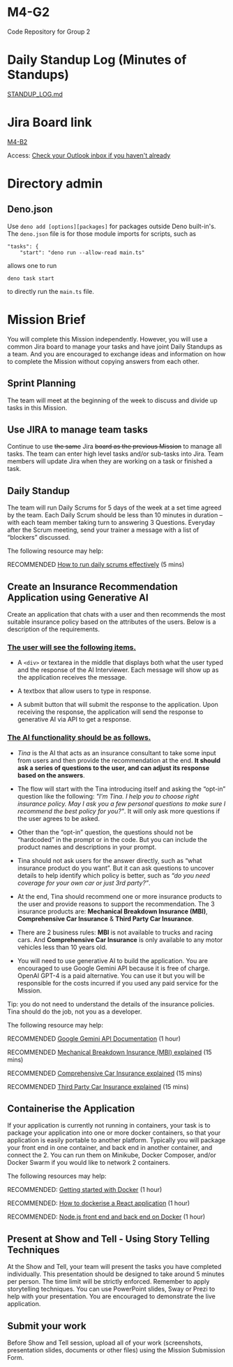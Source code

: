 # M4-G2

Code Repository for Group 2

# Daily Standup Log (Minutes of Standups)

[STANDUP_LOG.md](STANDUP_LOG.md)

# Jira Board link

[M4-B2](https://amielbenedict22.atlassian.net/jira/software/projects/M4/boards/2)

Access: [Check your Outlook inbox if you haven't already](https://outlook.office.com/mail/)

# Directory admin

## Deno.json

Use `deno add [options][packages]` for packages outside Deno built-in's. The `deno.json` file is for those module imports for scripts, such as

```
"tasks": {
    "start": "deno run --allow-read main.ts"
```

allows one to run

```
deno task start
```

to directly run the `main.ts` file.

# Mission Brief

You will complete this Mission independently. However, you will use a common Jira board to manage your tasks and have joint Daily Standups as a team. And you are encouraged to exchange ideas and information on how to complete the Mission without copying answers from each other.

## Sprint Planning

The team will meet at the beginning of the week to discuss and divide up tasks in this Mission.

## Use JIRA to manage team tasks

Continue to use ~~the same~~ Jira ~~board as the previous Mission~~ to manage all tasks. The team can enter high level tasks and/or sub-tasks into Jira. Team members will update Jira when they are working on a task or finished a task.

## Daily Standup

The team will run Daily Scrums for 5 days of the week at a set time agreed by the team. Each Daily Scrum should be less than 10 minutes in duration – with each team member taking turn to answering 3 Questions. Everyday after the Scrum meeting, send your trainer a message with a list of “blockers” discussed.

The following resource may help:

RECOMMENDED [How to run daily scrums effectively](http://www.base36.com/2013/03/how-to-run-an-effective-scrum-meeting/) (5 mins)

## Create an Insurance Recommendation Application using Generative AI

Create an application that chats with a user and then recommends the most suitable insurance policy based on the attributes of the users. Below is a description of the requirements.

### <ins>The user will see the following items.</ins>

- A `<div>` or textarea in the middle that displays both what the user typed and the response of the AI Interviewer. Each message will show up as the application receives the message.

- A textbox that allow users to type in response.

- A submit button that will submit the response to the application. Upon receiving the response, the application will send the response to generative AI via API to get a response.

### <ins>The AI functionality should be as follows.</ins>

- _Tina_ is the AI that acts as an insurance consultant to take some input from users and then provide the recommendation at the end. **It should ask a series of questions to the user, and can adjust its response based on the answers**.

- The flow will start with the Tina introducing itself and asking the “opt-in” question like the following: _"I’m Tina. I help you to choose right insurance policy. May I ask you a few personal questions to make sure I recommend the best policy for you?"_. It will only ask more questions if the user agrees to be asked.

- Other than the “opt-in” question, the questions should not be “hardcoded” in the prompt or in the code. But you can include the product names and descriptions in your prompt.

- Tina should not ask users for the answer directly, such as “what insurance product do you want”. But it can ask questions to uncover details to help identify which policy is better, such as _“do you need coverage for your own car or just 3rd party?”_.

- At the end, Tina should recommend one or more insurance products to the user and provide reasons to support the recommendation. The 3 insurance products are: **Mechanical Breakdown Insurance (MBI)**, **Comprehensive Car Insurance** & **Third Party Car Insurance**.

- There are 2 business rules: **MBI** is not available to trucks and racing cars. And **Comprehensive Car Insurance** is only available to any motor vehicles less than 10 years old.

- You will need to use generative AI to build the application. You are encouraged to use Google Gemini API because it is free of charge. OpenAI GPT-4 is a paid alternative. You can use it but you will be responsible for the costs incurred if you used any paid service for the Mission.

Tip: you do not need to understand the details of the insurance policies. Tina should do the job, not you as a developer.

The following resource may help:

RECOMMENDED [Google Gemini API Documentation](https://ai.google.dev/gemini-api/docs) (1 hour)

RECOMMENDED [Mechanical Breakdown Insurance (MBI) explained](https://www.moneyhub.co.nz/mechanical-breakdown-insurance.html) (15 mins)

RECOMMENDED [Comprehensive Car Insurance explained](https://www.moneyhub.co.nz/car-insurance.html) (15 mins)

RECOMMENDED [Third Party Car Insurance explained](https://www.moneyhub.co.nz/third-party-car-insurance.html) (15 mins)

## Containerise the Application

If your application is currently not running in containers, your task is to package your application into one or more docker containers, so that your application is easily portable to another platform. Typically you will package your front end in one container, and back end in another container, and connect the 2. You can run them on Minikube, Docker Composer, and/or Docker Swarm if you would like to network 2 containers.

The following resources may help:

RECOMMENDED: [Getting started with Docker](https://www.youtube.com/watch?v=pTFZFxd4hOI) (1 hour)

RECOMMENDED: [How to dockerise a React application](https://www.freecodecamp.org/news/how-to-dockerize-a-react-application/) (1 hour)

RECOMMENDED: [Node.js front end and back end on Docker](https://patrickdesjardins.com/blog/docker-nodejs-frontend-backend) (1 hour)

## Present at Show and Tell - Using Story Telling Techniques

At the Show and Tell, your team will present the tasks you have completed individually. This presentation should be designed to take around 5 minutes per person. The time limit will be strictly enforced. Remember to apply storytelling techniques. You can use PowerPoint slides, Sway or Prezi to help with your presentation. You are encouraged to demonstrate the live application.

## Submit your work

Before Show and Tell session, upload all of your work (screenshots, presentation slides, documents or other files) using the Mission Submission Form.

```

```
